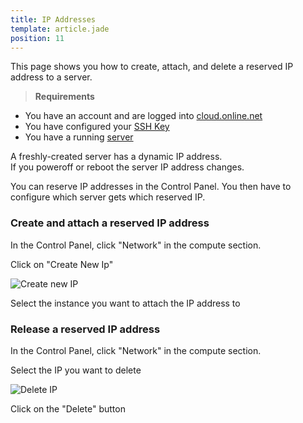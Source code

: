 ```yaml
---
title: IP Addresses
template: article.jade
position: 11
---
```


This page shows you how to create, attach, and delete a reserved IP address to a server.

> <strong>Requirements</strong>
- You have an account and are logged into [cloud.online.net](//cloud.online.net)
- You have configured your [SSH Key](/account/ssh_keys.html)
- You have a running [server](/howto/create_instance.html)

A freshly-created server has a dynamic IP address.<br/>
If you poweroff or reboot the server IP address changes.<br/>

You can reserve IP addresses in the Control Panel. You then have to configure which server gets which reserved IP.

### Create and attach a reserved IP address

In the Control Panel, click "Network" in the compute section.

Click on "Create New Ip"

![Create new IP](../../images/create_new_ip.png "Create new IP")

Select the instance you want to attach the IP address to

### Release a reserved IP address
In the Control Panel, click "Network" in the compute section.

Select the IP you want to delete

![Delete IP](../../images/delete_ip.png "Delete ip")

Click on the "Delete" button
